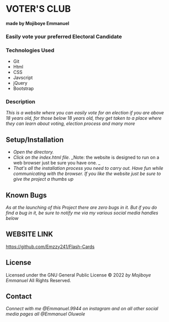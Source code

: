 # VOTER'S CLUB  

#### made by Mojiboye Emmanuel

### Easily vote your preferred Electoral Candidate

### Technologies Used
* Git
* Html
* CSS
* Javscript 
* jQuery
* Bootstrap


### Description
_This is a website where you can easily vote for an election if you are above 18 years old, for those below 18 years old, they get taken to a place where they can learn about voting, election process and many more_


## Setup/Installation
* _Open the directory._
* _Click on the index.html file._
_Note: the website is designed to run on a web browser just be sure you have one. _
* _That's all the installation process you need to carry out. Have fun while communicating with the browser. If you like the website just be sure to give the project a thumbs up_

## Known Bugs
_As at the launching of this Project there are zero bugs in it. But if you do find a bug in it, be sure to notify me via my various social media handles below_

## WEBSITE LINK
https://github.com/Emzzy241/Flash-Cards

## License 
Licensed under the GNU General Public License 
© 2022 _by Mojiboye Emmanuel_ All Rights Reserved.

## Contact
_Connect with me @Emmanuel.9944 on instagram and on all other social media pages all @Emmanuel Oluwole_

